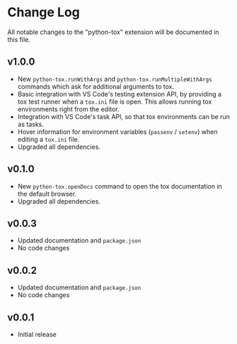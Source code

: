 # Change Log

All notable changes to the "python-tox" extension will be documented in this file.

## v1.0.0

- New `python-tox.runWithArgs` and `python-tox.runMultipleWithArgs` commands
  which ask for additional arguments to tox.
- Basic integration with VS Code's testing extension API, by providing a tox test runner when a `tox.ini` file is open. This allows running tox environments right from the editor.
- Integration with VS Code's task API, so that tox environments can be run as tasks.
- Hover information for environment variables (`passenv` / `setenv`) when
  editing a `tox.ini` file.
- Upgraded all dependencies.

## v0.1.0

- New `python-tox.openDocs` command to open the tox documentation in the
  default browser.
- Upgraded all dependencies.

## v0.0.3

- Updated documentation and `package.json`
- No code changes

## v0.0.2

- Updated documentation and `package.json`
- No code changes

## v0.0.1

- Initial release
